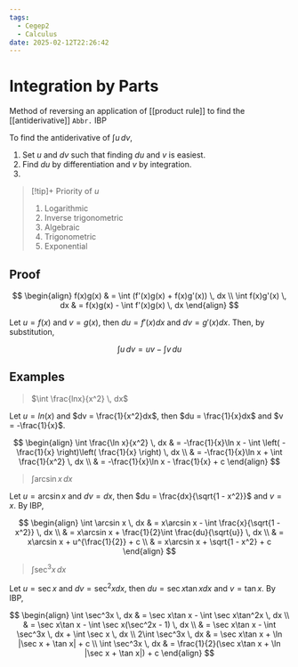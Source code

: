```yaml
---
tags:
  - Cegep2
  - Calculus
date: 2025-02-12T22:26:42
---
```


# Integration by Parts

Method of reversing an application of [[product rule]] to find the [[antiderivative]]
`Abbr.` IBP

To find the antiderivative of $\int u \, dv$,

1. Set $u$ and $dv$ such that finding $du$ and $v$ is easiest.
2. Find $du$ by differentiation and $v$ by integration.
3. 

> [!tip]+ Priority of $u$
> 1. Logarithmic
> 2. Inverse trigonometric
> 3. Algebraic
> 4. Trigonometric
> 5. Exponential

## Proof

$$
\begin{align}
f(x)g(x) & = \int (f'(x)g(x) + f(x)g'(x)) \, dx \\
\int f(x)g'(x) \, dx & = f(x)g(x) - \int f'(x)g(x) \, dx
\end{align}
$$

Let $u = f(x)$ and $v = g(x)$, then $du = f'(x)dx$ and $dv = g'(x)dx$.
Then, by substitution,

$$
\int u \, dv = uv - \int v \, du
$$

## Examples

> $\int \frac{lnx}{x^2} \, dx$

Let $u = ln(x)$ and $dv = \frac{1}{x^2}dx$,
then $du = \frac{1}{x}dx$ and $v = -\frac{1}{x}$.

$$
\begin{align}
\int \frac{\ln x}{x^2} \, dx & = -\frac{1}{x}\ln x - \int \left( -\frac{1}{x} \right)\left( \frac{1}{x} \right) \, dx \\
 & = -\frac{1}{x}\ln x + \int \frac{1}{x^2} \, dx \\
 & = -\frac{1}{x}\ln x - \frac{1}{x} + c
\end{align}
$$

>  $\int \arcsin x \, dx$

Let $u = \arcsin x$ and $dv = dx$,
then $du = \frac{dx}{\sqrt{1 - x^2}}$ and $v = x$.
By IBP,

$$
\begin{align}
\int \arcsin x \, dx & = x\arcsin x - \int \frac{x}{\sqrt{1 - x^2}} \, dx \\
 & = x\arcsin x + \frac{1}{2}\int \frac{du}{\sqrt{u}} \, dx \\
 & = x\arcsin x + u^{\frac{1}{2}} + c \\
 & = x\arcsin x + \sqrt{1 - x^2} + c
\end{align}
$$

> $\int \sec^3x \, dx$

Let $u = \sec x$ and $dv = \sec^2xdx$,
then $du = \sec x\tan xdx$ and $v = \tan x$.
By IBP,

$$
\begin{align}
\int \sec^3x \, dx & = \sec x\tan x - \int \sec x\tan^2x \, dx \\
 & = \sec x\tan x - \int \sec x(\sec^2x - 1) \, dx \\
 & = \sec x\tan x - \int \sec^3x \, dx + \int \sec x \, dx \\
2\int \sec^3x \, dx & = \sec x\tan x + \ln |\sec x + \tan x| + c \\
\int \sec^3x \, dx & = \frac{1}{2}(\sec x\tan x + \ln |\sec x + \tan x|) + c
\end{align}
$$